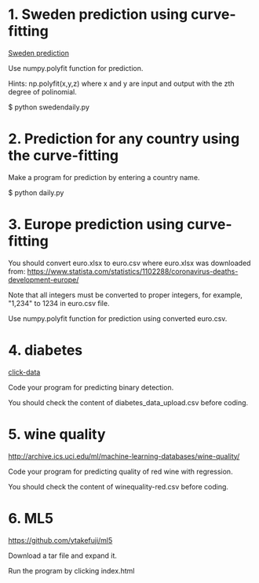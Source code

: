 # 1. Sweden prediction using curve-fitting
<a href='https://github.com/ytakefuji/sweden'> Sweden prediction</a>

Use numpy.polyfit function for prediction.

Hints: np.polyfit(x,y,z) where x and y are input and output with the zth degree of polinomial.

$ python swedendaily.py

# 2. Prediction for any country using the curve-fitting

Make a program for prediction by entering a country name.

$ python daily.py


# 3. Europe prediction using curve-fitting

You should convert euro.xlsx to euro.csv where euro.xlsx was downloaded from:
https://www.statista.com/statistics/1102288/coronavirus-deaths-development-europe/

Note that all integers must be converted to proper integers, for example, "1,234" to 1234 in euro.csv file.

Use numpy.polyfit function for prediction using converted euro.csv.



# 4. diabetes

<a href='http://archive.ics.uci.edu/ml/datasets/Early+stage+diabetes+risk+prediction+dataset.'> click-data</a>

Code your program for predicting binary detection.

You should check the content of diabetes_data_upload.csv before coding.


# 5. wine quality 

http://archive.ics.uci.edu/ml/machine-learning-databases/wine-quality/

Code your program for predicting quality of red wine with regression.

You should check the content of winequality-red.csv before coding.

# 6. ML5

https://github.com/ytakefuji/ml5

Download a tar file and expand it.

Run the program by clicking index.html




